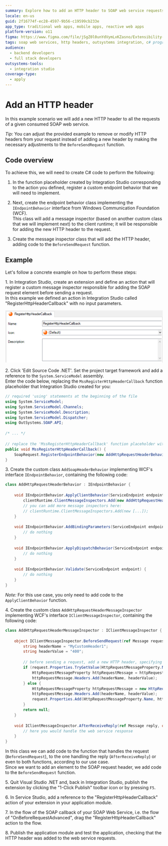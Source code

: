 ```yaml
---
summary: Explore how to add an HTTP header to SOAP web service requests using OutSystems 11 (O11) and .NET in Integration Studio.
locale: en-us
guid: 2f16774f-ec28-4597-9b56-c19599cb233e
app_type: traditional web apps, mobile apps, reactive web apps
platform-version: o11
figma: https://www.figma.com/file/jSgZ0l0unYdVymLxKZasno/Extensibility-and-Integration?type=design&node-id=418%3A24&mode=design&t=8a1ub9syb4QKHbuk-1
tags: soap web services, http headers, outsystems integration, c# programming, wcf implementation
audience:
  - backend developers
  - full stack developers
outsystems-tools:
  - integration studio
coverage-type:
  - apply
---
```


# Add an HTTP header

In this example scenario we will add a new HTTP header to all the requests of a given consumed SOAP web service.

_Tip:_ You can adjust the provided example to remove or modify HTTP headers from your request instead of adding a new header by making the necessary adjustments to the `BeforeSendRequest` function.

## Code overview 

To achieve this, we will need to create C# code to perform the following:

1. In the function placeholder created by Integration Studio corresponding to the action you defined, register a custom endpoint behavior that we will need to implement.

1. Next, create the endpoint behavior class implementing the `IEndpointBehavior` interface from Windows Communication Foundation (WCF).  
This class will add a message inspector (based on another custom class that we will implement next) to the client runtime; it will be responsible for adding the new HTTP header to the request.  

1. Create the message inspector class that will add the HTTP header, adding code to the `BeforeSendRequest` function.

## Example 

Let's follow a concrete example on how to perform these steps:

1\. In Integration Studio, create an extension and define an action that will register a custom message inspector responsible for adding the SOAP request element before sending a request.  
In this example we defined an action in Integration Studio called "RegisterHttpHeaderCallback" with no input parameters.

![Screenshot of Integration Studio showing the action 'RegisterHttpHeaderCallback' defined for adding an HTTP header](images/is-action-register-httpheader-callback.png "Integration Studio Action Registration")

2\. Click 'Edit Source Code .NET'. Set the project target framework and add a reference to the `System.ServiceModel` assembly.  
Enter the code below, replacing the `MssRegisterHttpHeaderCallback` function placeholder that Integration Studio created for you:  

```csharp
// required 'using' statements at the beginning of the file
using System.ServiceModel;
using System.ServiceModel.Channels;
using System.ServiceModel.Description;
using System.ServiceModel.Dispatcher;
using OutSystems.SOAP.API;

/* ... */

// replace the 'MssRegisterHttpHeaderCallback' function placeholder with the following code
public void MssRegisterHttpHeaderCallback() {
    SoapRequest.RegisterEndpointBehavior(new AddHttpRequestHeaderBehavior());
}
```        

3\. Create the custom class `AddSoapHeaderBehavior` implementing WCF's interface `IEndpointBehavior`, containing the following code:

```csharp
class AddHttpRequestHeaderBehavior : IEndpointBehavior {

    void IEndpointBehavior.ApplyClientBehavior(ServiceEndpoint endpoint, ClientRuntime clientRuntime) {
        clientRuntime.ClientMessageInspectors.Add(new AddHttpRequestHeaderMessageInspector());
        // you can add more message inspectors here:
        // clientRuntime.ClientMessageInspectors.Add(new [...]);
    }

    void IEndpointBehavior.AddBindingParameters(ServiceEndpoint endpoint, BindingParameterCollection bindingParameters) {
        // do nothing
    }

    void IEndpointBehavior.ApplyDispatchBehavior(ServiceEndpoint endpoint, EndpointDispatcher endpointDispatcher) {
        // do nothing
    }

    void IEndpointBehavior.Validate(ServiceEndpoint endpoint) {
        // do nothing
    }
}
```

_Note:_ For this use case, you only need to add code to the `ApplyClientBehavior` function.

4\. Create the custom class `AddHttpRequestHeaderMessageInspector` implementing WCF's interface `IClientMessageInspector`, containing the following code:

```csharp
class AddHttpRequestHeaderMessageInspector : IClientMessageInspector {

    object IClientMessageInspector.BeforeSendRequest(ref Message request, IClientChannel channel) {
        string headerName = "MyCustomHeader1";
        string headerValue = "400";

        // before sending a request, add a new HTTP header, specifying its name and value
        if (request.Properties.TryGetValue(HttpRequestMessageProperty.Name, out object httpRequestMessageObject)) {
            HttpRequestMessageProperty httpRequestMessage = httpRequestMessageObject as HttpRequestMessageProperty;
            httpRequestMessage.Headers.Add(headerName, headerValue);
        } else {
            HttpRequestMessageProperty httpRequestMessage = new HttpRequestMessageProperty();
            httpRequestMessage.Headers.Add(headerName, headerValue);
            request.Properties.Add(HttpRequestMessageProperty.Name, httpRequestMessage);
        }
        return null;
    }

    void IClientMessageInspector.AfterReceiveReply(ref Message reply, object correlationState) {
        // here you would handle the web service response
    }
}
```
In this class we can add code to the function that handles the request (`BeforeSendRequest`), to the one handling the reply (`AfterReceiveReply`) or even to both functions, according to our use case.  
Since we want to add an element to the SOAP request header, we add code to the `BeforeSendRequest` function.

5\. Quit Visual Studio .NET and, back in Integration Studio, publish the extension by clicking the "1-Click Publish" toolbar icon or by pressing `F5`.

6\. In Service Studio, add a reference to the "RegisterHttpHeaderCallback" action of your extension in your application module.  

7\. In the flow of the SOAP callback of your SOAP Web Service, i.e. the flow of "OnBeforeRequestAdvanced", drag the "RegisterHttpHeaderCallback" action to the flow. 

8\. Publish the application module and test the application, checking that the HTTP header was added to the web service requests.
